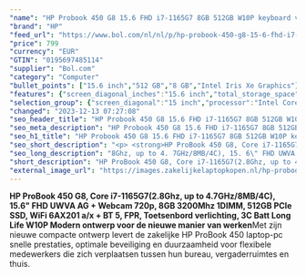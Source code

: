 ```yaml
---
"name": "HP Probook 450 G8 15.6 FHD i7-1165G7 8GB 512GB W10P keyboard verlichting"
"brand": "HP"
"feed_url": "https://www.bol.com/nl/nl/p/hp-probook-450-g8-15-6-fhd-i7-1165g7-8gb-512gb-w10p-keyboard-verlichting/9300000024342616"
"price": 799
"currency": "EUR"
"GTIN": "0195697485114"
"supplier": "Bol.com"
"category": "Computer"
"bullet_points": ["15.6 inch","512 GB","8 GB","Intel Iris Xe Graphics"]
"features": {"screen_diagonal_inches":"15.6 inch","total_storage_space":"512 GB","memory_size":"8 GB","graphics_card":"Intel Iris Xe Graphics"}
"selection_group": {"screen_diagonal":"15 inch","processor":"Intel Core i7","changed_price_past_3_days":false,"product_family":"Probook"}
"changed": "2023-12-13 07:27:08"
"seo_header_title": "HP Probook 450 G8 15.6 FHD i7-1165G7 8GB 512GB W10P keyboard verlichting"
"seo_meta_description": "HP Probook 450 G8 15.6 FHD i7-1165G7 8GB 512GB W10P keyboard verlichting"
"seo_h1_title": "HP Probook 450 G8 15.6 FHD i7-1165G7 8GB 512GB W10P keyboard verlichting"
"seo_short_description": "<p> <strong>HP ProBook 450 G8, Core i7-1165G7(2."
"seo_long_description": "8Ghz, up to 4. 7GHz/8MB/4C), 15. 6\" FHD UWVA AG + Webcam 720p, 8GB 3200Mhz 1DIMM, 512GB PCIe SSD, WiFi 6AX201 a/x + BT 5, FPR, Toetsenbord verlichting, 3C Batt Long Life W10P </strong> <strong>Modern ontwerp voor de nieuwe manier van werken</strong>Met zijn nieuwe compacte ontwerp levert de zakelijke HP ProBook 450 laptop-pc snelle prestaties, optimale beveiliging en duurzaamheid voor flexibele medewerkers die zich verplaatsen tussen hun bureau, vergaderruimtes en thuis. <br /><br /> </p>"
"short_description": "HP ProBook 450 G8, Core i7-1165G7(2.8Ghz, up to 4.7GHz/8MB/4C), 15.6\" FHD UWVA AG + Webcam 720p, 8GB 3200Mhz 1DIMM, 512GB PCIe SSD, WiFi 6AX201 a/x + BT 5, FPR, Toetsenbord verlichting, 3C Batt Long Life W10P Modern ontwerp voor de nieuwe manier van werkenMet zijn nieuwe compacte ontwerp levert de zakelijke HP ProBook 450 laptop-pc snelle prestaties, optimale beveiliging en duurzaamheid voor flexibele medewerkers die zich verplaatsen tussen hun bureau, vergaderruimtes en thuis."
"external_image_url": "https://images.zakelijkelaptopkopen.nl/hp-probook-450-g8-15-6-fhd-i7-1165g7-8gb-512gb-w10p-keyboard-verlichting.webp"
---
```


<p> <strong>HP ProBook 450 G8, Core i7-1165G7(2.8Ghz, up to 4.7GHz/8MB/4C), 15.6" FHD UWVA AG + Webcam 720p, 8GB 3200Mhz 1DIMM, 512GB PCIe SSD, WiFi 6AX201 a/x + BT 5, FPR, Toetsenbord verlichting, 3C Batt Long Life W10P </strong> <strong>Modern ontwerp voor de nieuwe manier van werken</strong>Met zijn nieuwe compacte ontwerp levert de zakelijke HP ProBook 450 laptop-pc snelle prestaties, optimale beveiliging en duurzaamheid voor flexibele medewerkers die zich verplaatsen tussen hun bureau, vergaderruimtes en thuis.<br /><br /> </p>